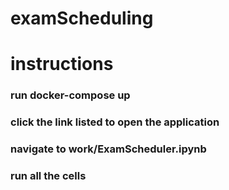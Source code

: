 # examScheduling

# instructions

### run docker-compose up

### click the link listed to open the application

### navigate to work/ExamScheduler.ipynb

### run all the cells
